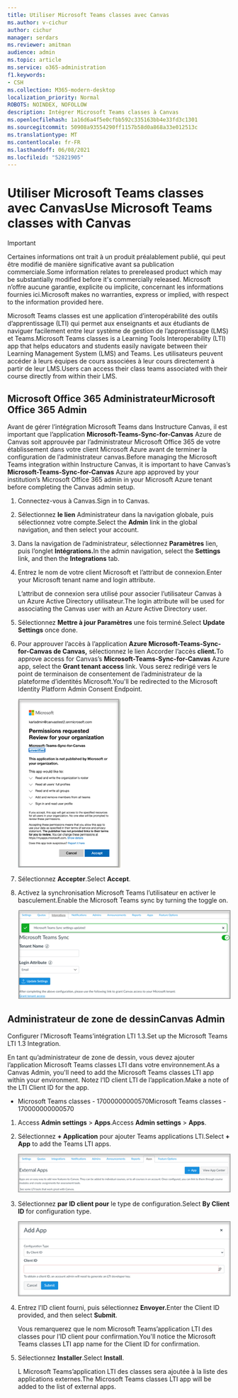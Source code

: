 ```yaml
---
title: Utiliser Microsoft Teams classes avec Canvas
ms.author: v-cichur
author: cichur
manager: serdars
ms.reviewer: amitman
audience: admin
ms.topic: article
ms.service: o365-administration
f1.keywords:
- CSH
ms.collection: M365-modern-desktop
localization_priority: Normal
ROBOTS: NOINDEX, NOFOLLOW
description: Intégrer Microsoft Teams classes à Canvas
ms.openlocfilehash: 1a16d6a4f5e0cfbb592c335163bb4e33fd3c1301
ms.sourcegitcommit: 50908a93554290ff1157b58d0a868a33e012513c
ms.translationtype: MT
ms.contentlocale: fr-FR
ms.lasthandoff: 06/08/2021
ms.locfileid: "52821905"
---
```

# <a name="use-microsoft-teams-classes-with-canvas"></a><span data-ttu-id="753d3-103">Utiliser Microsoft Teams classes avec Canvas</span><span class="sxs-lookup"><span data-stu-id="753d3-103">Use Microsoft Teams classes with Canvas</span></span>

> [!IMPORTANT]
> <span data-ttu-id="753d3-104">Certaines informations ont trait à un produit préalablement publié, qui peut être modifié de manière significative avant sa publication commerciale.</span><span class="sxs-lookup"><span data-stu-id="753d3-104">Some information relates to prereleased product which may be substantially modified before it's commercially released.</span></span> <span data-ttu-id="753d3-105">Microsoft n’offre aucune garantie, explicite ou implicite, concernant les informations fournies ici.</span><span class="sxs-lookup"><span data-stu-id="753d3-105">Microsoft makes no warranties, express or implied, with respect to the information provided here.</span></span>

<span data-ttu-id="753d3-106">Microsoft Teams classes est une application d’interopérabilité des outils d’apprentissage (LTI) qui permet aux enseignants et aux étudiants de naviguer facilement entre leur système de gestion de l’apprentissage (LMS) et Teams.</span><span class="sxs-lookup"><span data-stu-id="753d3-106">Microsoft Teams classes is a Learning Tools Interoperability (LTI) app that helps educators and students easily navigate between their Learning Management System (LMS) and Teams.</span></span> <span data-ttu-id="753d3-107">Les utilisateurs peuvent accéder à leurs équipes de cours associées à leur cours directement à partir de leur LMS.</span><span class="sxs-lookup"><span data-stu-id="753d3-107">Users can access their class teams associated with their course directly from within their LMS.</span></span>

## <a name="microsoft-office-365-admin"></a><span data-ttu-id="753d3-108">Microsoft Office 365 Administrateur</span><span class="sxs-lookup"><span data-stu-id="753d3-108">Microsoft Office 365 Admin</span></span>

<span data-ttu-id="753d3-109">Avant de gérer l’intégration Microsoft Teams dans Instructure Canvas, il est important que l’application **Microsoft-Teams-Sync-for-Canvas** Azure de Canvas soit approuvée par l’administrateur Microsoft Office 365 de votre établissement dans votre client Microsoft Azure avant de terminer la configuration de l’administrateur canvas.</span><span class="sxs-lookup"><span data-stu-id="753d3-109">Before managing the Microsoft Teams integration within Instructure Canvas, it is important to have Canvas’s **Microsoft-Teams-Sync-for-Canvas** Azure app approved by your institution’s Microsoft Office 365 admin in your Microsoft Azure tenant before completing the Canvas admin setup.</span></span>

1. <span data-ttu-id="753d3-110">Connectez-vous à Canvas.</span><span class="sxs-lookup"><span data-stu-id="753d3-110">Sign in to Canvas.</span></span>
 
2. <span data-ttu-id="753d3-111">Sélectionnez **le lien** Administrateur dans la navigation globale, puis sélectionnez votre compte.</span><span class="sxs-lookup"><span data-stu-id="753d3-111">Select the **Admin** link in the global navigation, and then select your account.</span></span>

3. <span data-ttu-id="753d3-112">Dans la navigation de l’administrateur, sélectionnez **Paramètres** lien, puis l’onglet **Intégrations.**</span><span class="sxs-lookup"><span data-stu-id="753d3-112">In the admin navigation, select the **Settings** link, and then the **Integrations** tab.</span></span> 

4. <span data-ttu-id="753d3-113">Entrez le nom de votre client Microsoft et l’attribut de connexion.</span><span class="sxs-lookup"><span data-stu-id="753d3-113">Enter your Microsoft tenant name and login attribute.</span></span> 

   <span data-ttu-id="753d3-114">L’attribut de connexion sera utilisé pour associer l’utilisateur Canvas à un Azure Active Directory utilisateur.</span><span class="sxs-lookup"><span data-stu-id="753d3-114">The login attribute will be used for associating the Canvas user with an Azure Active Directory user.</span></span> 

5. <span data-ttu-id="753d3-115">Sélectionnez **Mettre à jour Paramètres** une fois terminé.</span><span class="sxs-lookup"><span data-stu-id="753d3-115">Select **Update Settings** once done.</span></span>

6. <span data-ttu-id="753d3-116">Pour approuver l’accès à l’application **Azure Microsoft-Teams-Sync-for-Canvas de Canvas,** sélectionnez le lien Accorder l’accès **client.**</span><span class="sxs-lookup"><span data-stu-id="753d3-116">To approve access for Canvas’s **Microsoft-Teams-Sync-for-Canvas** Azure app, select the **Grant tenant access** link.</span></span> <span data-ttu-id="753d3-117">Vous serez redirigé vers le point de terminaison de consentement de l’administrateur de la plateforme d’identités Microsoft.</span><span class="sxs-lookup"><span data-stu-id="753d3-117">You'll be redirected to the Microsoft Identity Platform Admin Consent Endpoint.</span></span>

   ![autorisations](media/permissions.png)

7. <span data-ttu-id="753d3-119">Sélectionnez **Accepter**.</span><span class="sxs-lookup"><span data-stu-id="753d3-119">Select **Accept**.</span></span>
 
8. <span data-ttu-id="753d3-120">Activez la synchronisation Microsoft Teams l’utilisateur en activer le basculement.</span><span class="sxs-lookup"><span data-stu-id="753d3-120">Enable the Microsoft Teams sync by turning the toggle on.</span></span>

   ![teams-sync](media/teams-sync.png)

## <a name="canvas-admin"></a><span data-ttu-id="753d3-122">Administrateur de zone de dessin</span><span class="sxs-lookup"><span data-stu-id="753d3-122">Canvas Admin</span></span>

<span data-ttu-id="753d3-123">Configurer l’Microsoft Teams’intégration LTI 1.3.</span><span class="sxs-lookup"><span data-stu-id="753d3-123">Set up the Microsoft Teams LTI 1.3 Integration.</span></span>

<span data-ttu-id="753d3-124">En tant qu’administrateur de zone de dessin, vous devez ajouter l’application Microsoft Teams classes LTI dans votre environnement.</span><span class="sxs-lookup"><span data-stu-id="753d3-124">As a Canvas Admin, you'll need to add the Microsoft Teams classes LTI app within your environment.</span></span> <span data-ttu-id="753d3-125">Notez l’ID client LTI de l’application.</span><span class="sxs-lookup"><span data-stu-id="753d3-125">Make a note of the LTI Client ID for the app.</span></span>

 - <span data-ttu-id="753d3-126">Microsoft Teams classes - 17000000000570</span><span class="sxs-lookup"><span data-stu-id="753d3-126">Microsoft Teams classes - 170000000000570</span></span>

1. <span data-ttu-id="753d3-127">Access **Admin settings**  >  **Apps**.</span><span class="sxs-lookup"><span data-stu-id="753d3-127">Access **Admin settings** > **Apps**.</span></span>

2. <span data-ttu-id="753d3-128">Sélectionnez **+ Application** pour ajouter Teams applications LTI.</span><span class="sxs-lookup"><span data-stu-id="753d3-128">Select **+ App** to add the Teams LTI apps.</span></span> 
 
   ![external-apps](media/external-apps.png)

3. <span data-ttu-id="753d3-130">Sélectionnez **par ID client pour** le type de configuration.</span><span class="sxs-lookup"><span data-stu-id="753d3-130">Select **By Client ID** for configuration type.</span></span>

   ![ajouter une application](media/add-app.png)

4. <span data-ttu-id="753d3-132">Entrez l’ID client fourni, puis sélectionnez **Envoyer.**</span><span class="sxs-lookup"><span data-stu-id="753d3-132">Enter the Client ID provided, and then select **Submit**.</span></span>
   
   <span data-ttu-id="753d3-133">Vous remarquerez que le nom Microsoft Teams’application LTI des classes pour l’ID client pour confirmation.</span><span class="sxs-lookup"><span data-stu-id="753d3-133">You'll notice the Microsoft Teams classes LTI app name for the Client ID for confirmation.</span></span> 

5. <span data-ttu-id="753d3-134">Sélectionnez **Installer**.</span><span class="sxs-lookup"><span data-stu-id="753d3-134">Select **Install**.</span></span>

   <span data-ttu-id="753d3-135">L Microsoft Teams’application LTI des classes sera ajoutée à la liste des applications externes.</span><span class="sxs-lookup"><span data-stu-id="753d3-135">The Microsoft Teams classes LTI app will be added to the list of external apps.</span></span>
